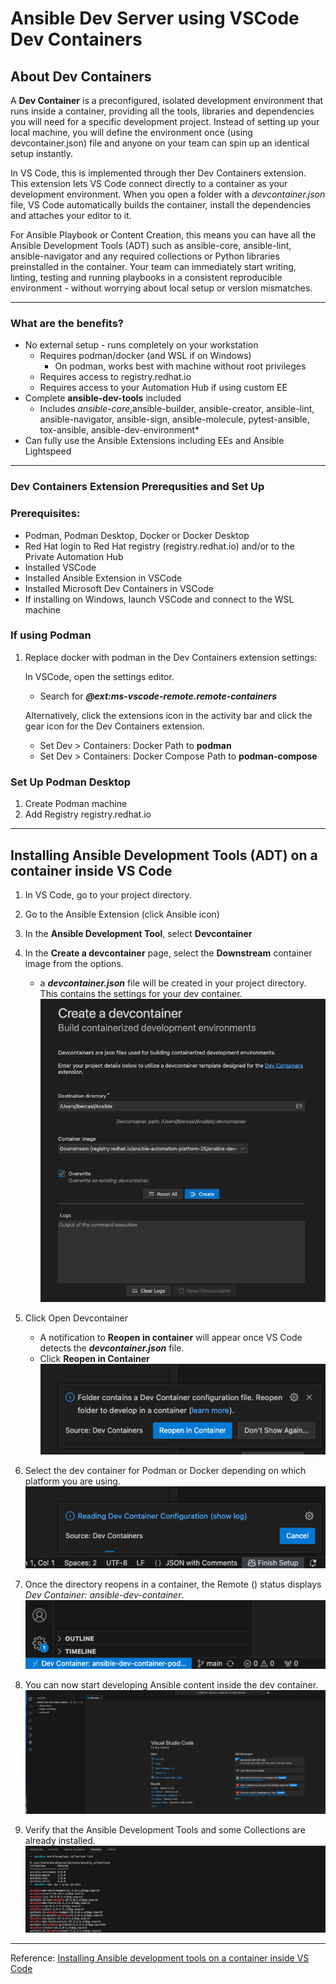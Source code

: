 # Ansible Dev Server using VSCode Dev Containers 

## About Dev Containers 

A **Dev Container** is a preconfigured, isolated development environment that runs inside a container, providing all the tools, libraries and dependencies you will need for a specific development project. Instead of setting up your local machine, you will define the environment once (using devcontainer.json) file and anyone on your team can spin up an identical setup instantly. 

In VS Code, this is implemented through ther Dev Containers extension. This extension lets VS Code connect directly to a container as your development environment. When you open a folder with a *devcontainer.json* file, VS Code automatically builds the container, install the dependencies and attaches your editor to it. 

For Ansible Playbook or Content Creation, this means you can have all the Ansible Development Tools (ADT) such as ansible-core, ansible-lint, ansible-navigator and any required collections or Python libraries preinstalled in the container. Your team can immediately start writing, linting, testing and running playbooks in a consistent reproducible environment - without worrying about local setup or version mismatches. 
___
### What are the benefits?
- No external setup - runs completely on your workstation 
     - Requires podman/docker (and WSL if on Windows) 
         - On podman, works best with machine without root privileges 
     - Requires access to registry.redhat.io 
     - Requires access to your Automation Hub if using custom EE 
- Complete **ansible-dev-tools** included 
     - Includes *ansible-core*,ansible-builder, ansible-creator, ansible-lint, ansible-navigator, ansible-sign, ansible-molecule, pytest-ansible, tox-ansible, ansible-dev-environment*
- Can fully use the Ansible Extensions including EEs and Ansible Lightspeed

___
### Dev Containers Extension Prerequsities and Set Up

### Prerequisites:
- Podman, Podman Desktop, Docker or Docker Desktop
- Red Hat login to Red Hat registry (registry.redhat.io) and/or to the Private Automation Hub
- Installed VSCode
- Installed Ansible Extension in VSCode
- Installed Microsoft Dev Containers in VSCode 
- If installing on Windows, launch VSCode and connect to the WSL machine  

### If using Podman
1. Replace docker with podman in the Dev Containers extension settings: 

   In VSCode, open the settings editor.

   - Search for **_@ext:ms-vscode-remote.remote-containers_**

   Alternatively, click the extensions icon in the activity bar and click the gear icon for the Dev Containers extension.

   - Set Dev > Containers: Docker Path to **podman**
   - Set Dev > Containers: Docker Compose Path to **podman-compose**

### Set Up Podman Desktop

1. Create Podman machine
2. Add Registry registry.redhat.io 

___
## Installing Ansible Development Tools (ADT) on a container inside VS Code 

1. In VS Code, go to your project directory.
2. Go to the Ansible Extension (click Ansible icon)
3. In the **Ansible Development Tool**, select **Devcontainer**
4. In the **Create a devcontainer** page, select the **Downstream** container image from the options. 
    - a **_devcontainer.json_** file will be created in your project directory. This contains the settings for your dev container. 
![Ansible Development Tool](/img/ansible-dev-server-vs-code/img-02.png)

5. Click Open Devcontainer
    - A notification to **Reopen in container** will appear once VS Code detects the **_devcontainer.json_** file. 
    - Click **Reopen in Container**
![](/img/ansible-dev-server-vs-code/img-03.png)

6. Select the dev container for Podman or Docker depending on which platform you are using. 
![](/img/ansible-dev-server-vs-code/img-04.png)
7. Once the directory reopens in a container, the Remote () status displays *Dev Container: ansible-dev-container*. 
![](/img/ansible-dev-server-vs-code/img-06.png)
8. You can now start developing Ansible content inside the dev container. 
![](/img/ansible-dev-server-vs-code/img-05.png)
9. Verify that the Ansible Development Tools and some Collections are already installed. 
![](/img/ansible-dev-server-vs-code/img-08.png)
___
Reference: [Installing Ansible development tools on a container inside VS Code](https://docs.redhat.com/fr/documentation/red_hat_ansible_automation_platform/2.4/html-single/developing_ansible_automation_content/index#devtools-install-container_installing-devtools)

